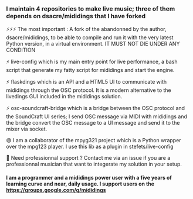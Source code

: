 ### I maintain 4 repositories to make live music; three of them depends on dsacre/mididings that I have forked

⚡⚡⚡ The most important : A fork of the abandonned by the author, dsacre/mididings, to be able to compile and run it with the very latest Python version, in a virtual environment. IT MUST NOT DIE UNDER ANY CONDITION

⚡ live-config which is my main entry point for live performance, a bash script that generate my fatty script for mididings and start the engine.

⚡ flaskdings which is an API and a HTML5 UI to communicate with mididings through the OSC protocol. It is a modern alternative to the livedings GUI included in the mididings solution.

⚡ osc-soundcraft-bridge which is a bridge between the OSC protocol and the SoundCraft UI series; I send OSC message via MIDI with mididings and the bridge convert the OSC message to a UI message and send it to the mixer via socket.

😄 I am a collaborator of the mpyg321 project which is a Python wrapper over the mpg123 player. I use this lib as a plugin in stefets/live-config

💬 Need professionnal support ? Contact me via an issue if you are a professionnal musician that want to integerate my solution in your setup.

#### I am a programmer and a mididings power user with a five years of learning curve and near, daily usage. I support users on the https://groups.google.com/g/mididings

<!--
**stefets/stefets** is a ✨ _special_ ✨ repository because its `README.md` (this file) appears on your GitHub profile.

Here are some ideas to get you started:

- 🔭 I’m currently working on ...
- 🌱 I’m currently learning ...
- 👯 I’m looking to collaborate on ...
- 🤔 I’m looking for help with ...
- 💬 Ask me about ...
- 📫 How to reach me: ...
- 😄 Pronouns: ...
- ⚡ Fun fact: ...
-->
